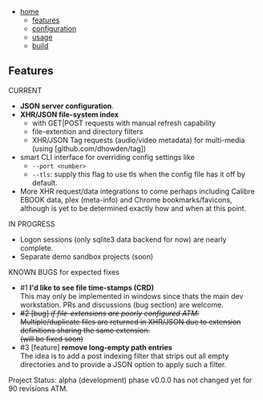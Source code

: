 [home]: ../../readme.md "github.com/tfwio/srv/readme.md"
[features]: features.md
[configuration]: configuration.md
[build]: build.md
[usage]: usage.md
<!-- []:  -->

- [home]
    - [features]
    - [configuration]
    - [usage]
    - [build]

Features
-------------

CURRENT


- **JSON server configuration**.
- **XHR/JSON file-system index**
    - with GET|POST requests with manual refresh capability
    - file-extention and directory filters
    - XHR/JSON Tag requests (audio/video metadata) for multi-media (using [github.com/dhowden/tag])
- smart CLI interface for overriding config settings like
    - `--port <number>`
    - `--tls`: supply this flag to use tls when the config
      file has it off by default.
- More XHR request/data integrations to come perhaps including Calibre EBOOK
  data, plex (meta-info) and Chrome bookmarks/favicons, although
  is yet to be determined exactly how and when at this point.

IN PROGRESS

- Logon sessions (only sqlite3 data backend for now) are nearly complete.
- Separate demo sandbox projects (soon) 

KNOWN BUGS for expected fixes

- #1 **I'd like to see file time-stamps (CRD)**  
  This may only be implemented in windows since thats the main dev
  workstation.  PRs and discussions (bug section) are welcome.
- ~~#2 [bug] *if file-extensions are poorly configured ATM:*  
  Multiple/duplicate files are returned in XHR/JSON due to extension definitions sharing the same extension.  
  (will be fixed soon)~~
- #3 [feature] **remove long-empty path entries**  
  The idea is to add a post indexing filter that strips out all empty directories and to provide a JSON option to apply such a filter.

Project Status: alpha (development) phase v0.0.0 has not changed yet for 90 revisions ATM.